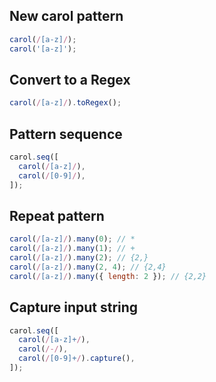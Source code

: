 ## New carol pattern
```js
carol(/[a-z]/);
carol('[a-z]');
```

## Convert to a Regex
```js
carol(/[a-z]/).toRegex();
```

## Pattern sequence
```js
carol.seq([
  carol(/[a-z]/),
  carol(/[0-9]/),
]);
```

## Repeat pattern
```js
carol(/[a-z]/).many(0); // *
carol(/[a-z]/).many(1); // +
carol(/[a-z]/).many(2); // {2,}
carol(/[a-z]/).many(2, 4); // {2,4}
carol(/[a-z]/).many({ length: 2 }); // {2,2}
```

## Capture input string
```js
carol.seq([
  carol(/[a-z]+/),
  carol(/-/),
  carol(/[0-9]+/).capture(),
]);
```
